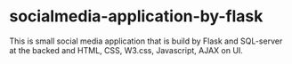 # socialmedia-application-by-flask
This is small social media application that is build by Flask and SQL-server at the backed and HTML, CSS, W3.css, Javascript, AJAX on UI. 
